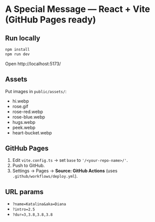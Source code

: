 # A Special Message — React + Vite (GitHub Pages ready)

## Run locally
```bash
npm install
npm run dev
```
Open http://localhost:5173/

## Assets
Put images in `public/assets/`:
- hi.webp
- rose.gif
- rose-red.webp
- rose-blue.webp
- hugs.webp
- peek.webp
- heart-bucket.webp

## GitHub Pages
1. Edit `vite.config.ts` → set `base` to `'/<your-repo-name>/'`.
2. Push to GitHub.
3. Settings → Pages → **Source: GitHub Actions** (uses `.github/workflows/deploy.yml`).

## URL params
- `?name=Katalina&aka=Diana`
- `?intro=2.5`
- `?dur=3,3.8,3.8,3.8`
